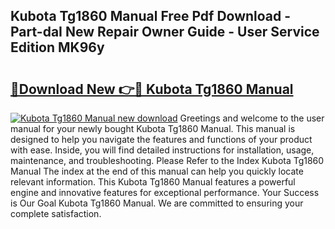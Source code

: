 ## Kubota Tg1860 Manual Free Pdf Download - Part-daI New Repair Owner Guide - User Service Edition MK96y

# <h2><a href="http://bc16798.oget.top/?id=Kubota+Tg1860+Manual">🔗Download New 👉🔴 Kubota Tg1860 Manual</a></h2>

[![Kubota Tg1860 Manual new download](https://i.imgur.com/5g1atiW.png)](http://bc16798.oget.top/?id=Kubota+Tg1860+Manual)
Greetings and welcome to the user manual for your newly bought Kubota Tg1860 Manual. This manual is designed to help you navigate the features and functions of your product with ease. Inside, you will find detailed instructions for installation, usage, maintenance, and troubleshooting. Please Refer to the Index Kubota Tg1860 Manual The index at the end of this manual can help you quickly locate relevant information. This Kubota Tg1860 Manual features a powerful engine and innovative features for exceptional performance. Your Success is Our Goal Kubota Tg1860 Manual. We are committed to ensuring your complete satisfaction.
